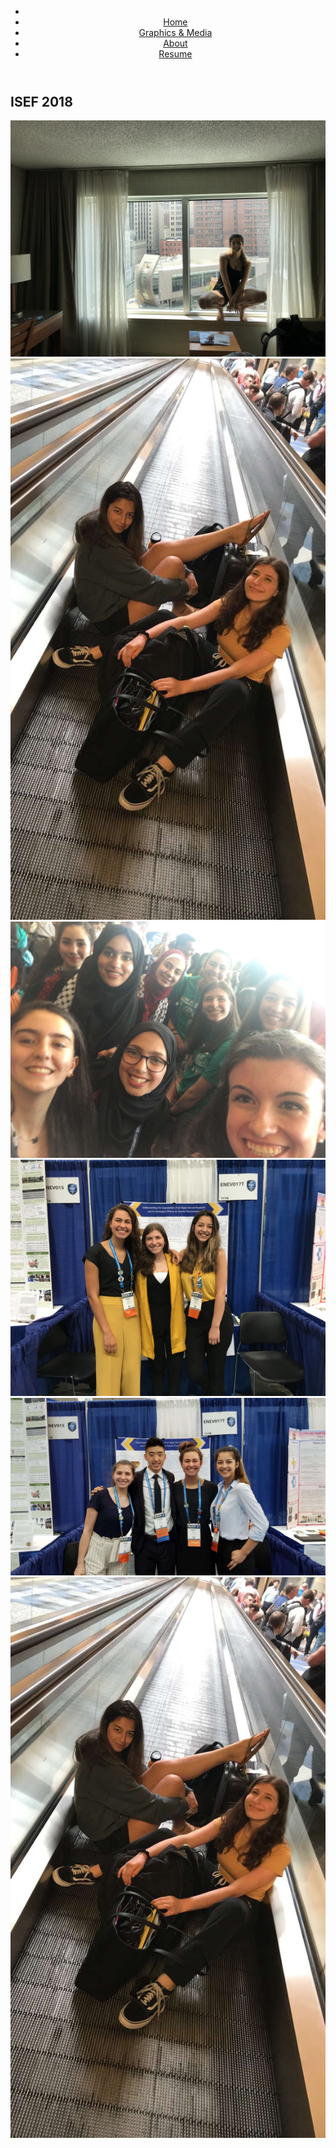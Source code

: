<head>
	<title> Odessa Emmanuelle Thompson </title>
	<link href="https://fonts.googleapis.com/css?family=Montserrat:200,400" rel="stylesheet">	
	<link rel="stylesheet" type="text/css" href="main.css">
<head>
	
<header>
	<div class="navigation">	
		<nav>
			<ul>
				<li><a href="news.asp"></a></li>
				<li id="plswork"><a href="https://odessathompson.github.io/odessa/"> Home </a></li>
  				<li id="plswork"><a href="https://odessathompson.github.io/odessa_graphics-and-media/">Graphics & Media</a></li>
  				<li id="plswork"><a href="contact.asp">About</a></li>
  				<li id="plswork"><a href="https://odessathompson.github.io/odessa_resume/">Resume</a></li>
			</ul>
		</nav>
	</div>

</header>

<body>
	<h2>ISEF 2018</h2>
	<div class="row"> 
  <div class="column">
    <img src="images/window.JPG">
    <img src="images/airport.JPG">
    <img src="images/lots of people.JPG">
  </div>
  <div class="column">
    <img src="images/mustardday.JPG">
    <img src="images/w:david.jpg">
    <img src="images/airport.JPG">
  </div> 
	
</body>
